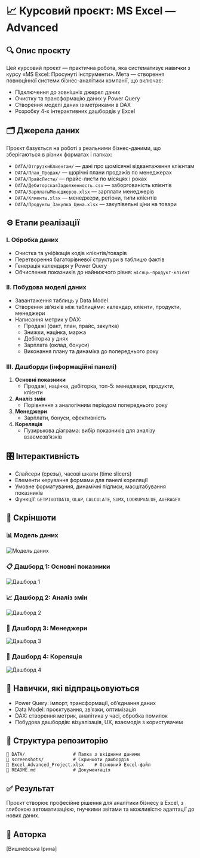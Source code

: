 
# 📈 Курсовий проєкт: MS Excel — Advanced

## 🔍 Опис проєкту

Цей курсовий проєкт — практична робота, яка систематизує навички з курсу «MS Excel: Просунуті інструменти». Мета — створення повноцінної системи бізнес-аналітики компанії, що включає:

- Підключення до зовнішніх джерел даних
- Очистку та трансформацію даних у Power Query
- Створення моделі даних із метриками в DAX
- Розробку 4-х інтерактивних дашбордів у Excel

## 🗂️ Джерела даних

Проєкт базується на роботі з реальними бізнес-даними, що зберігаються в різних форматах і папках:

- `DATA/ОтгрузкиКлиентам/` — дані про щомісячні відвантаження клієнтам
- `DATA/План_Продаж/` — щорічні плани продажів по менеджерах
- `DATA/ПрайсЛисты/` — прайс-листи по місяцях і роках
- `DATA/ДебиторскаяЗадолженность.csv` — заборгованість клієнтів
- `DATA/ЗарплатыМенеджеров.xlsx` — зарплати менеджерів
- `DATA/Клиенты.xlsx` — менеджери, регіони, типи клієнтів
- `DATA/Продукты_Закупка_Цена.xlsx` — закупівельні ціни на товари

## ⚙️ Етапи реалізації

### I. Обробка даних

- Очистка та уніфікація кодів клієнтів/товарів
- Перетворення багаторівневої структури в таблицю фактів
- Генерація календаря у Power Query
- Обчислення показників до найнижчого рівня: `місяць-продукт-клієнт`

### II. Побудова моделі даних

- Завантаження таблиць у Data Model
- Створення зв’язків між таблицями: календар, клієнти, продукти, менеджери
- Написання метрик у DAX:
  - Продажі (факт, план, прайс, закупка)
  - Знижки, націнка, маржа
  - Дебіторка у днях
  - Зарплата (оклад, бонуси)
  - Виконання плану та динаміка до попереднього року

### III. Дашборди (інформаційні панелі)

1. **Основні показники**
   - Продажі, націнка, дебіторка, топ-5: менеджери, продукти, клієнти
2. **Аналіз змін**
   - Порівняння з аналогічним періодом попереднього року
3. **Менеджери**
   - Зарплати, бонуси, ефективність
4. **Кореляція**
   - Пузирькова діаграма: вибір показників для аналізу взаємозв’язків

## 🎛 Інтерактивність

- Слайсери (срезы), часові шкали (time slicers)
- Елементи керування формами для панелі кореляції
- Умовне форматування, динамічні підписи, масштабування показників
- Функції: `GETPIVOTDATA`, `OLAP`, `CALCULATE`, `SUMX`, `LOOKUPVALUE`, `AVERAGEX`

## 📸 Скріншоти

### 📊 Модель даних
![Модель даних](screenshots/data_model.png)

### 📋 Дашборд 1: Основні показники
![Дашборд 1](screenshots/dashboard_1_main_metrics.png)

### 📈 Дашборд 2: Аналіз змін
![Дашборд 2](screenshots/dashboard_2_trends.png)

### 👥 Дашборд 3: Менеджери
![Дашборд 3](screenshots/dashboard_3_managers.png)

### 🔄 Дашборд 4: Кореляція
![Дашборд 4](screenshots/dashboard_4_correlation.png)

## 🧠 Навички, які відпрацьовуються

- Power Query: імпорт, трансформації, об’єднання даних
- Data Model: проєктування, зв’язки, оптимізація
- DAX: створення метрик, аналітика у часі, обробка помилок
- Побудова дашбордів: візуалізація, UX, взаємодія з користувачем

## 📁 Структура репозиторію

```
📁 DATA/                  # Папка з вхідними даними
📁 screenshots/           # Скриншоти дашбордів
📄 Excel_Advanced_Project.xlsx    # Основний Excel-файл
📄 README.md              # Документація
```

## ✅ Результат

Проєкт створює професійне рішення для аналітики бізнесу в Excel, з глибокою автоматизацією, гнучкими звітами та можливістю адаптації до нових даних.

## 📝 Авторка
[Вишневська Ірина]